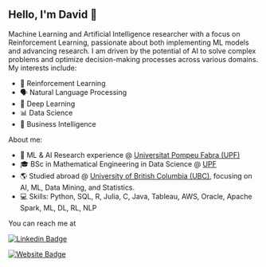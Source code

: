 ## Hello, I'm David 👋

Machine Learning and Artificial Intelligence researcher with a focus on Reinforcement Learning, passionate about both implementing ML models and advancing research. I am driven by the potential of AI to solve complex problems and optimize decision-making processes across various domains. My interests include:
- 🤖 Reinforcement Learning
- 🗣️ Natural Language Processing
- 🧠 Deep Learning
- 📊 Data Science
- 💼 Business Intelligence

About me:
- 🤖 ML & AI Research experience @ [Universitat Pompeu Fabra (UPF)](https://www.upf.edu/web/ai-ml)
- 🎓 BSc in Mathematical Engineering in Data Science @ [UPF](https://www.upf.edu/en/web/etic/grau-en-enginyeria-matematica-ciencia-de-dades)
- 🌎 Studied abroad @ [University of British Columbia (UBC)](https://www.ubc.ca/), focusing on AI, ML, Data Mining, and Statistics.
- 💻 Skills: Python, SQL, R, Julia, C, Java, Tableau, AWS, Oracle, Apache Spark, ML, DL, RL, NLP

You can reach me at 

[![Linkedin Badge](https://img.shields.io/badge/-davidperezcarrasco-blue?style=flat-square&logo=Linkedin&logoColor=white&link=[https://www.linkedin.com/in/davidperezcarrasco/])](https://www.linkedin.com/in/davidperezcarrasco/)

[![Website Badge](https://img.shields.io/badge/-davidperezcarrasco-47CCCC?style=flat-square&logo=Google-Chrome&logoColor=white&link=https://davidperezcarrasco.github.io/)](https://davidperezcarrasco.github.io/)
